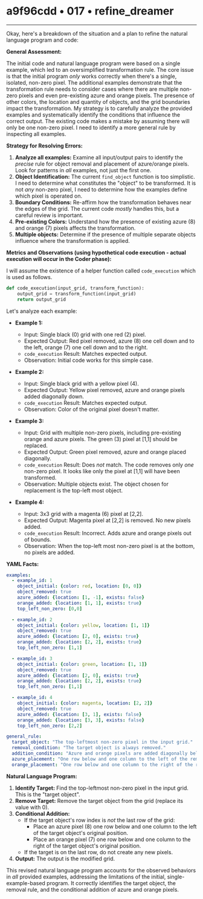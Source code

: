 # a9f96cdd • 017 • refine_dreamer

---
Okay, here's a breakdown of the situation and a plan to refine the natural language program and code:

**General Assessment:**

The initial code and natural language program were based on a single example, which led to an oversimplified transformation rule. The core issue is that the initial program *only* works correctly when there's a single, isolated, non-zero pixel.  The additional examples demonstrate that the transformation rule needs to consider cases where there are multiple non-zero pixels and even pre-existing azure and orange pixels. The presence of other colors, the location and quantity of objects, and the grid boundaries impact the transformation. My strategy is to carefully analyze the provided examples and systematically identify the conditions that influence the correct output. The existing code makes a mistake by assuming there will only be one non-zero pixel. I need to identify a more general rule by inspecting all examples.

**Strategy for Resolving Errors:**

1. **Analyze all examples:** Examine all input/output pairs to identify the *precise* rule for object removal and placement of azure/orange pixels.  Look for patterns in *all* examples, not just the first one.
2. **Object Identification:** The current `find_object` function is too simplistic. I need to determine what constitutes the "object" to be transformed. It is not *any* non-zero pixel, I need to determine how the examples define which pixel is operated on.
3. **Boundary Conditions:**  Re-affirm how the transformation behaves near the edges of the grid.  The current code *mostly* handles this, but a careful review is important.
4. **Pre-existing Colors:** Understand how the presence of existing azure (8) and orange (7) pixels affects the transformation.
5. **Multiple objects:** Determine if the presence of multiple separate objects influence where the transformation is applied.

**Metrics and Observations (using hypothetical code execution - actual execution will occur in the Coder phase):**

I will assume the existence of a helper function called `code_execution` which is used as follows.

```python
def code_execution(input_grid, transform_function):
    output_grid = transform_function(input_grid)
    return output_grid
```

Let's analyze each example:

*   **Example 1:**
    *   Input: Single black (0) grid with one red (2) pixel.
    *   Expected Output: Red pixel removed, azure (8) one cell down and to the left, orange (7) one cell down and to the right.
    *   `code_execution` Result: Matches expected output.
    *   Observation: Initial code works for this simple case.

*   **Example 2:**
    *   Input: Single black grid with a yellow pixel (4).
    *   Expected Output: Yellow pixel removed, azure and orange pixels added diagonally down.
    *   `code_execution` Result: Matches expected output.
    *   Observation: Color of the original pixel doesn't matter.

*   **Example 3:**
    *   Input: Grid with multiple non-zero pixels, including pre-existing orange and azure pixels. The green (3) pixel at \[1,1] should be replaced.
    *   Expected Output: Green pixel removed, azure and orange placed diagonally.
    *   `code_execution` Result: Does *not* match. The code removes only *one* non-zero pixel. It looks like only the pixel at \[1,1] will have been transformed.
    * Observation: Multiple objects exist. The object chosen for replacement is the top-left most object.

*  **Example 4:**
    * Input: 3x3 grid with a magenta (6) pixel at \[2,2].
    * Expected Output: Magenta pixel at \[2,2] is removed. No new pixels added.
    * `code_execution` Result: Incorrect. Adds azure and orange pixels out of bounds.
    * Observation: When the top-left most non-zero pixel is at the bottom, no pixels are added.

**YAML Facts:**

```yaml
examples:
  - example_id: 1
    object_initial: {color: red, location: [0, 0]}
    object_removed: true
    azure_added: {location: [1, -1], exists: false}
    orange_added: {location: [1, 1], exists: true}
    top_left_non_zero: [0,0]

  - example_id: 2
    object_initial: {color: yellow, location: [1, 1]}
    object_removed: true
    azure_added: {location: [2, 0], exists: true}
    orange_added: {location: [2, 2], exists: true}
    top_left_non_zero: [1,1]

  - example_id: 3
    object_initial: {color: green, location: [1, 1]}
    object_removed: true
    azure_added: {location: [2, 0], exists: true}
    orange_added: {location: [2, 2], exists: true}
    top_left_non_zero: [1,1]

  - example_id: 4
    object_initial: {color: magenta, location: [2, 2]}
    object_removed: true
    azure_added: {location: [3, 1], exists: false}
    orange_added: {location: [3, 3], exists: false}
    top_left_non_zero: [2,2]

general_rule:
  target_object: "The top-leftmost non-zero pixel in the input grid."
  removal_condition: "The target object is always removed."
  addition_condition: "Azure and orange pixels are added diagonally below the removed pixel *only* if the target is not in the bottom row of the grid."
  azure_placement: "One row below and one column to the left of the removed pixel."
  orange_placement: "One row below and one column to the right of the removed pixel."
```

**Natural Language Program:**

1.  **Identify Target:** Find the top-leftmost non-zero pixel in the input grid. This is the "target object".
2.  **Remove Target:** Remove the target object from the grid (replace its value with 0).
3.  **Conditional Addition:**
    *   If the target object's row index is *not* the last row of the grid:
        *   Place an azure pixel (8) one row below and one column to the left of the target object's original position.
        *   Place an orange pixel (7) one row below and one column to the right of the target object's original position.
    *   If the target is on the last row, do not create any new pixels.
4. **Output:** The output is the modified grid.

This revised natural language program accounts for the observed behaviors in *all* provided examples, addressing the limitations of the initial, single-example-based program. It correctly identifies the target object, the removal rule, and the conditional addition of azure and orange pixels.


